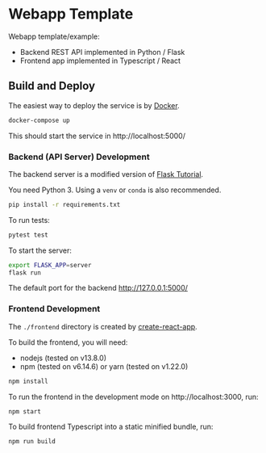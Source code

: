 # Webapp Template

Webapp template/example:

* Backend REST API implemented in Python / Flask
* Frontend app implemented in Typescript / React

## Build and Deploy

The easiest way to deploy the service is by [Docker](https://docs.docker.com/).

```bash
docker-compose up
```

This should start the service in http://localhost:5000/

### Backend (API Server) Development

The backend server is a modified version of [Flask Tutorial](https://flask.palletsprojects.com/en/1.1.x/tutorial/).

You need Python 3. Using a `venv` or `conda` is also recommended. 

```bash
pip install -r requirements.txt
```

To run tests:
```bash
pytest test
```

To start the server:
```bash
export FLASK_APP=server
flask run
```

The default port for the backend http://127.0.0.1:5000/

### Frontend Development

The `./frontend` directory is created by [create-react-app](https://create-react-app.dev/). 

To build the frontend, you will need:
- nodejs (tested on v13.8.0)
- npm (tested on v6.14.6) or yarn (tested on v1.22.0)

```bash
npm install
```

To run the frontend in the development mode on http://localhost:3000, run:
```bash
npm start
```

To build frontend Typescript into a static minified bundle, run:
```bash
npm run build
```